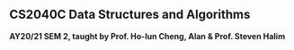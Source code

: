 ## CS2040C Data Structures and Algorithms

**AY20/21 SEM 2, taught by Prof. Ho-lun Cheng, Alan & Prof. Steven Halim**
